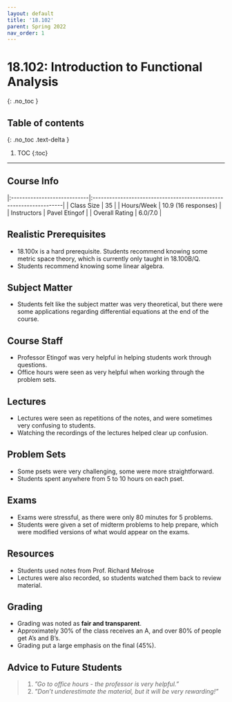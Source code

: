 ```yaml
---
layout: default
title: '18.102'
parent: Spring 2022
nav_order: 1
---
```


# 18.102: Introduction to Functional Analysis
{: .no_toc }

## Table of contents
{: .no_toc .text-delta }

1. TOC
{:toc}

---

## Course Info

|:----------------------------|:-------------------------------------------------------------------|
| Class Size    		| 35                                                     		|
| Hours/Week        	| 10.9 (16 responses)                                          	| 
| Instructors         	| Pavel Etingof						|
| Overall Rating	| 6.0/7.0						|

## Realistic Prerequisites
* 18.100x is a hard prerequisite. Students recommend knowing some metric space theory, which is currently only taught in 18.100B/Q. 
* Students recommend knowing some linear algebra. 

## Subject Matter
* Students felt like the subject matter was very theoretical, but there were some applications regarding differential equations at the end of the course. 

## Course Staff
* Professor Etingof was very helpful in helping students work through questions. 
* Office hours were seen as very helpful when working through the problem sets.

## Lectures
* Lectures were seen as repetitions of the notes, and were sometimes very confusing to students. 
* Watching the recordings of the lectures helped clear up confusion.

## Problem Sets
* Some psets were very challenging, some were more straightforward. 
* Students spent anywhere from 5 to 10 hours on each pset.

## Exams
* Exams were stressful, as there were only 80 minutes for 5 problems.
* Students were given a set of midterm problems to help prepare, which were modified versions of what would appear on the exams. 

## Resources
* Students used notes from Prof. Richard Melrose
* Lectures were also recorded, so students watched them back to review material.

## Grading
* Grading was noted as **fair and transparent**. 
* Approximately 30% of the class receives an A, and over 80% of people get A’s and B’s. 
* Grading put a large emphasis on the final (45%).

## Advice to Future Students
> 1. *”Go to office hours - the professor is very helpful.”*
> 2. *”Don’t underestimate the material, but it will be very rewarding!”*
